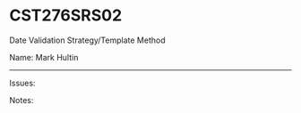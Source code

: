 # CST276SRS02  

Date Validation Strategy/Template Method  

Name: Mark Hultin  

---
Issues:  


Notes:  


###

